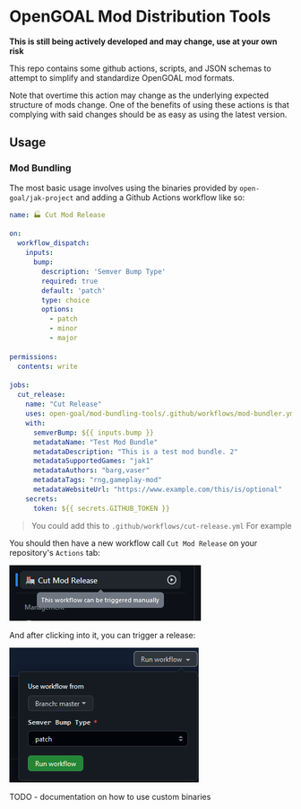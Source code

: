# OpenGOAL Mod Distribution Tools

**This is still being actively developed and may change, use at your own risk**

This repo contains some github actions, scripts, and JSON schemas to attempt to simplify and standardize OpenGOAL mod formats.

Note that overtime this action may change as the underlying expected structure of mods change.  One of the benefits of using these actions is that complying with said changes should be as easy as using the latest version.

## Usage

### Mod Bundling

The most basic usage involves using the binaries provided by `open-goal/jak-project` and adding a Github Actions workflow like so:

```yaml
name: 🏭 Cut Mod Release

on:
  workflow_dispatch:
    inputs:
      bump:
        description: 'Semver Bump Type'
        required: true
        default: 'patch'
        type: choice
        options:
          - patch
          - minor
          - major

permissions:
  contents: write

jobs:
  cut_release:
    name: "Cut Release"
    uses: open-goal/mod-bundling-tools/.github/workflows/mod-bundler.yml@v1
    with:
      semverBump: ${{ inputs.bump }}
      metadataName: "Test Mod Bundle"
      metadataDescription: "This is a test mod bundle. 2"
      metadataSupportedGames: "jak1"
      metadataAuthors: "barg,vaser"
      metadataTags: "rng,gameplay-mod"
      metadataWebsiteUrl: "https://www.example.com/this/is/optional"
    secrets:
      token: ${{ secrets.GITHUB_TOKEN }}
```
> You could add this to `.github/workflows/cut-release.yml` For example

You should then have a new workflow call `Cut Mod Release` on your repository's `Actions` tab:

![](./docs/workflow.png)

And after clicking into it, you can trigger a release:

![](./docs/trigger.png)

TODO - documentation on how to use custom binaries

